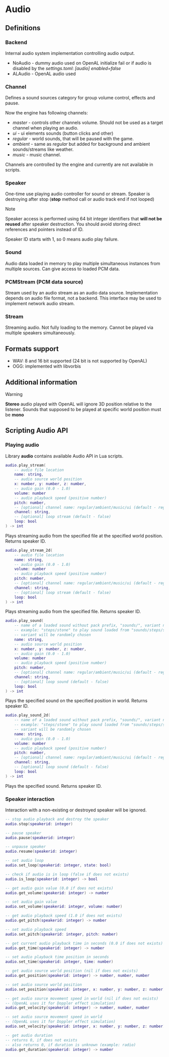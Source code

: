 # Audio

## Definitions

### Backend

Internal audio system implementation controlling audio output.
- NoAudio - dummy audio used on OpenAL initialize fail or if audio is disabled by the *settings.toml*: *\[audio\] enabled=false*
- ALAudio - OpenAL audio used

### Channel

Defines a sound sources category for group volume control, effects and pause.

Now the engine has following channels:
- *master* - controls other channels volume. Should not be used as a target channel when playing an audio.
- *ui* - ui elements sounds (button clicks and other)
- *regular* - world sounds, that will be paused with the game.
- *ambient* - same as *regular* but added for background and ambient sounds/streams like weather.
- *music* - music channel.

Channels are controlled by the engine and currently are not available in scripts.

### Speaker

One-time use playing audio controller for sound or stream. Speaker is destroying after stop (**stop** method call or audio track end if not looped)

> [!NOTE]
> Speaker access is performed using 64 bit integer identifiers that **will not be reused** after speaker destruction. You should avoid storing direct references and pointers instead of ID.

Speaker ID starts with 1, so 0 means audio play failure.

### Sound

Audio data loaded in memory to play multiple simultaneous instances from multiple sources. Can give access to loaded PCM data.

### PCMStream (PCM data source)

Stream used by an audio stream as an audio data source. Implementation depends on audio file format, not a backend. This interface may be used to implement network audio stream.

### Stream

Streaming audio. Not fully loading to the memory. Cannot be played via multiple speakers simultaneously.

## Formats support

- WAV: 8 and 16 bit supported (24 bit is not supported by OpenAL)
- OGG: implemented with libvorbis

## Additional information

> [!WARNING]
> **Stereo** audio played with OpenAL will ignore 3D position relative to the listener. Sounds that supposed to be played at specific world position must be **mono**

## Scripting Audio API

### Playing audio

Library **audio** contains available Audio API in Lua scripts.

```lua
audio.play_stream(
    -- audio file location
    name: string, 
    -- audio source world position
    x: number, y: number, z: number,
    -- audio gain (0.0 - 1.0)
    volume: number
    -- audio playback speed (positive number)
    pitch: number,
    -- [optional] channel name: regular/ambient/music/ui (default - regular)
    channel: string,
    -- [optional] loop stream (default - false)
    loop: bool
) -> int
```

Plays streaming audio from the specified file at the specified world position. Returns speaker ID.

```lua
audio.play_stream_2d(
    -- audio file location
    name: string, 
    -- audio gain (0.0 - 1.0)
    volume: number
    -- audio playback speed (positive number)
    pitch: number,
    -- [optional] channel name: regular/ambient/music/ui (default - regular)
    channel: string,
    -- [optional] loop stream (default - false)
    loop: bool
) -> int

```

Plays streaming audio from the specified file. Returns speaker ID.

```lua
audio.play_sound(
    -- name of a loaded sound without pack prefix, "sounds/", variant number and extension 
    -- example: "steps/stone" to play sound loaded from "sounds/steps/stone.ogg" or any of its variant
    -- variant will be randomly chosen
    name: string, 
    -- audio source world position
    x: number, y: number, z: number,
    -- audio gain (0.0 - 1.0)
    volume: number
    -- audio playback speed (positive number)
    pitch: number,
    -- [optional] channel name: regular/ambient/music/ui (default - regular)
    channel: string,
    -- [optional] loop sound (default - false)
    loop: bool
) -> int
```

Plays the specified sound on the specified position in world. Returns speaker ID.

```lua
audio.play_sound_2d(
    -- name of a loaded sound without pack prefix, "sounds/", variant number and extension 
    -- example: "steps/stone" to play sound loaded from "sounds/steps/stone.ogg" or any of its variant
    -- variant will be randomly chosen
    name: string, 
    -- audio gain (0.0 - 1.0)
    volume: number
    -- audio playback speed (positive number)
    pitch: number,
    -- [optional] channel name: regular/ambient/music/ui (default - regular)
    channel: string,
    -- [optional] loop sound (default - false)
    loop: bool
) -> int
```

Plays the specified sound. Returns speaker ID.

### Speaker interaction

Interaction with a non-existing or destroyed speaker will be ignored.


```lua
-- stop audio playback and destroy the speaker
audio.stop(speakerid: integer)

-- pause speaker
audio.pause(speakerid: integer)

-- unpause speaker
audio.resume(speakerid: integer)

-- set audio loop
audio.set_loop(speakerid: integer, state: bool)

-- check if audio is in loop (false if does not exists)
audio.is_loop(speakerid: integer) -> bool

-- get audio gain value (0.0 if does not exists)
audio.get_volume(speakerid: integer) -> number

-- set audio gain value
audio.set_volume(speakerid: integer, volume: number)

-- get audio playback speed (1.0 if does not exists)
audio.get_pitch(speakerid: integer) -> number

-- set audio playback speed
audio.set_pitch(speakerid: integer, pitch: number)

-- get current audio playback time in seconds (0.0 if does not exists)
audio.get_time(speakerid: integer) -> number

-- set audio playback time position in seconds
audio.set_time(speakerid: integer, time: number)

-- get audio source world position (nil if does not exists)
audio.get_position(speakerid: integer) -> number, number, number

-- set audio source world position
audio.set_position(speakerid: integer, x: number, y: number, z: number)

-- get audio source movement speed in world (nil if does not exists)
-- (OpenAL uses it for Doppler effect simulation)
audio.get_velocity(speakerid: integer) -> number, number, number

-- set audio source movement speed in world
-- (OpenAL uses it for Doppler effect simulation)
audio.set_velocity(speakerid: integer, x: number, y: number, z: number)

-- get audio duration
-- returns 0, if does not exists
-- also returns 0, if duration is unknown (example: radio)
audio.get_duration(speakerid: integer) -> number
```
